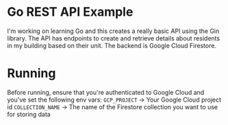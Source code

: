 # Go REST API Example
I'm working on learning Go and this creates a really basic API using the Gin library. The API has endpoints to create and retrieve details about residents in my building based on their unit. The backend is Google Cloud Firestore.


# Running
Before running, ensure that you're authenticated to Google Cloud and you've set the following env vars:
`GCP_PROJECT` -> Your Google Cloud project id
`COLLECTION_NAME` -> The name of the Firestore collection you want to use for storing data

